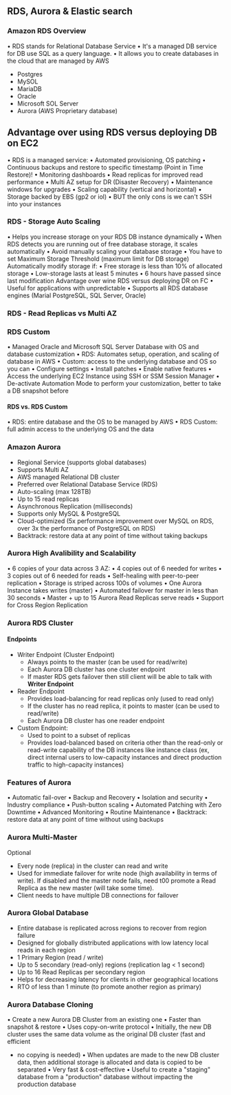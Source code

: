 ## RDS, Aurora & Elastic search

### Amazon RDS Overview
• RDS stands for Relational Database Service
• It's a managed DB service for DB use SQL as a query language.
• It allows you to create databases in the cloud that are managed by AWS
  - Postgres
  - MySOL
  - MariaDB
  - Oracle
  - Microsoft SOL Server
  - Aurora (AWS Proprietary database)

## Advantage over using RDS versus deploying DB on EC2
• RDS is a managed service:
• Automated provisioning, OS patching
• Continuous backups and restore to specific timestamp (Point in Time Restore)!
• Monitoring dashboards
• Read replicas for improved read performance
• Multi AZ setup for DR (Disaster Recovery)
• Maintenance windows for upgrades
• Scaling capability (vertical and horizontal)
• Storage backed by EBS (gp2 or iol)
• BUT the only cons is we can't SSH into your instances

### RDS - Storage Auto Scaling
• Helps you increase storage on your RDS DB instance
dynamically
• When RDS detects you are running out of free database
storage, it scales automatically
• Avoid manually scaling your database storage
• You have to set Maximum Storage Threshold (maximum limit
for DB storage)
Automatically modify storage if:
• Free storage is less than 10% of allocated storage
• Low-storage lasts at least 5 minutes
• 6 hours have passed since last modification
Advantage over wine RDS versus deploying DR on FC
• Useful for applications with unpredictable
• Supports all RDS database engines (Marial
PostgreSQL, SQL Server, Oracle)

### RDS - Read Replicas vs Multi AZ

### RDS Custom
• Managed Oracle and Microsoft SQL Server Database with OS and
database customization
• RDS: Automates setup, operation, and scaling of database in AWS
• Custom: access to the underlying database and OS so you can
• Configure settings
• Install patches
• Enable native features
• Access the underlying EC2 Instance using SSH or SSM Session Manager
• De-activate Automation Mode to perform your customization,
better to take a DB snapshot before

#### RDS vs. RDS Custom
• RDS: entire database and the OS to be managed by AWS
• RDS Custom: full admin access to the underlying OS and the data

### Amazon Aurora
- Regional Service (supports global databases)
- Supports Multi AZ
- AWS managed Relational DB cluster
- Preferred over Relational Database Service (RDS)
- Auto-scaling (max 128TB)
- Up to 15 read replicas
- Asynchronous Replication (milliseconds)
- Supports only MySQL & PostgreSQL
- Cloud-optimized (5x performance improvement over MySQL on RDS, over 3x the performance of PostgreSQL on RDS)
- Backtrack: restore data at any point of time without taking backups

### Aurora High Avalibility and Scalability
• 6 copies of your data across 3 AZ:
• 4 copies out of 6 needed for writes
• 3 copies out of 6 needed for reads
• Self-healing with peer-to-peer replication
• Storage is striped across 100s of volumes
• One Aurora Instance takes writes (master)
• Automated failover for master in less than 30 seconds
• Master + up to 15 Aurora Read Replicas serve reads
• Support for Cross Region Replication

### Aurora RDS Cluster
#### Endpoints
- Writer Endpoint (Cluster Endpoint)
  - Always points to the master (can be used for read/write)
  - Each Aurora DB cluster has one cluster endpoint
  - If master RDS gets failover then still client will be able to talk with **Writer Endpoint**
- Reader Endpoint
  - Provides load-balancing for read replicas only (used to read only)
  - If the cluster has no read replica, it points to master (can be used to read/write)
  - Each Aurora DB cluster has one reader endpoint
- Custom Endpoint:
  - Used to point to a subset of replicas
  - Provides load-balanced based on criteria other than the read-only or read-write capability of the DB instances like instance class (ex, direct internal users to low-capacity instances and direct production traffic to high-capacity instances)
 
### Features of Aurora
• Automatic fail-over
• Backup and Recovery
• Isolation and security
• Industry compliance
• Push-button scaling
• Automated Patching with Zero Downtime
• Advanced Monitoring
• Routine Maintenance
• Backtrack: restore data at any point of time without using backups

### Aurora Multi-Master
Optional
- Every node (replica) in the cluster can read and write
- Used for immediate failover for write node (high availability in terms of write). If disabled and the master node fails, need t00 promote a Read Replica as the new master (will take some time).
- Client needs to have multiple DB connections for failover

### Aurora Global Database
- Entire database is replicated across regions to recover from region failure
- Designed for globally distributed applications with low latency local reads in each region
- 1 Primary Region (read / write)
- Up to 5 secondary (read-only) regions (replication lag < 1 second)
- Up to 16 Read Replicas per secondary region
- Helps for decreasing latency for clients in other geographical locations
- RTO of less than 1 minute (to promote another region as primary)

### Aurora Database Cloning
• Create a new Aurora DB Cluster from an existing one
• Faster than snapshot & restore
• Uses copy-on-write protocol
• Initially, the new DB cluster uses the same data volume as the original DB cluster (fast and efficient
- no copying is needed)
• When updates are made to the new DB cluster data, then additional storage is allocated and data is
copied to be separated
• Very fast & cost-effective
• Useful to create a "staging" database from a "production" database without impacting the
production database
